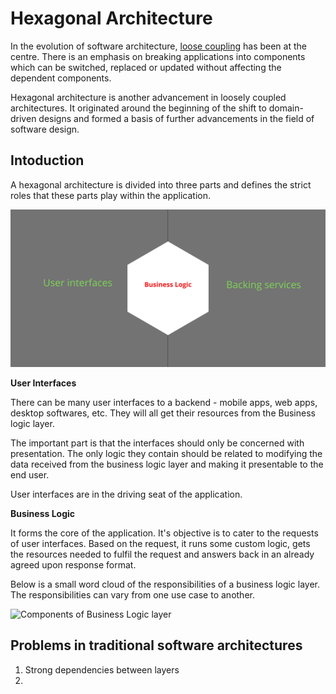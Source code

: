# Hexagonal Architecture

In the evolution of software architecture, [loose coupling](https://en.wikipedia.org/wiki/Loose_coupling) has been at the centre. There is an emphasis on breaking applications into components which can be switched, replaced or updated without affecting the dependent components.

Hexagonal architecture is another advancement in loosely coupled architectures. It originated around the beginning of the shift to domain-driven designs and formed a basis of further advancements in the field of software design. 

## Intoduction

A hexagonal architecture is divided into three parts and defines the strict roles that these parts play within the application.

![Hexagonal architecture layers - User Interfaces, Business Logic and Data sources](https://raw.githubusercontent.com/abh1navv/learning-notes/master/microservices/images/hexagonal-intro.jpg)

**User Interfaces**

There can be many user interfaces to a backend - mobile apps, web apps, desktop softwares, etc. They will all get their resources from the Business logic layer.

The important part is that the interfaces should only be concerned with presentation. The only logic they contain should be related to modifying the data received from the business logic layer and making it presentable to the end user.

User interfaces are in the driving seat of the application. 

**Business Logic**

It forms the core of the application. It's objective is to cater to the requests of user interfaces. Based on the request, it runs some custom logic, gets the resources needed to fulfil the request and answers back in an already agreed upon response format.

Below is a small word cloud of the responsibilities of a business logic layer. The responsibilities can vary from one use case to another.

![Components of Business Logic layer](https://raw.githubusercontent.com/abh1navv/learning-notes/master/microservices/images/business-logic-components.jpg)


## Problems in traditional software architectures

1. Strong dependencies between layers
2. 



